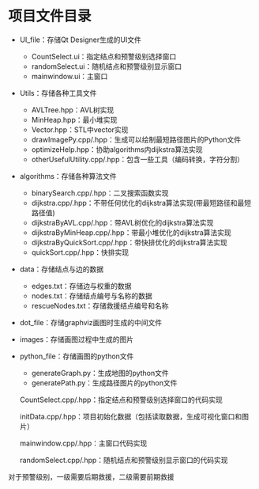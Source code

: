 # 项目文件目录

- UI_file：存储Qt Designer生成的UI文件

  - CountSelect.ui：指定结点和预警级别选择窗口
  - randomSelect.ui：随机结点和预警级别显示窗口
  - mainwindow.ui：主窗口

- Utils：存储各种工具文件

  - AVLTree.hpp：AVL树实现
  - MinHeap.hpp：最小堆实现
  - Vector.hpp：STL中vector实现
  - drawImagePy.cpp/.hpp：生成可以绘制最短路径图片的Python文件
  - optimizeHelp.hpp：协助algorithms内dijkstra算法实现
  - otherUsefulUtility.cpp/.hpp：包含一些工具（编码转换，字符分割）

- algorithms：存储各种算法文件

  - binarySearch.cpp/.hpp：二叉搜索函数实现
  - dijkstra.cpp/.hpp：不带任何优化的dijkstra算法实现(带最短路径和最短路径值)
  - dijkstraByAVL.cpp/.hpp：带AVL树优化的dijkstra算法实现
  - dijkstraByMinHeap.cpp/.hpp：带最小堆优化的dijkstra算法实现
  - dijkstraByQuickSort.cpp/.hpp：带快排优化的dijkstra算法实现
  - quickSort.cpp/.hpp：快排实现

- data：存储结点与边的数据

  - edges.txt：存储边与权重的数据
  - nodes.txt：存储结点编号与名称的数据
  - rescueNodes.txt：存储救援结点编号和名称

- dot_file：存储graphviz画图时生成的中间文件

- images：存储画图过程中生成的图片

- python_file：存储画图的python文件

  - generateGraph.py：生成地图的python文件
  - generatePath.py：生成路径图片的python文件

  CountSelect.cpp/.hpp：指定结点和预警级别选择窗口的代码实现

  initData.cpp/.hpp：项目初始化数据（包括读取数据，生成可视化窗口和图片）

  mainwindow.cpp/.hpp：主窗口代码实现

  randomSelect.cpp/.hpp：随机结点和预警级别显示窗口的代码实现

对于预警级别，一级需要后期救援，二级需要前期救援
